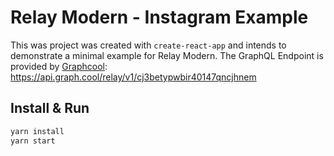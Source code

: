 # Relay Modern - Instagram Example

This was project was created with `create-react-app` and intends to demonstrate a minimal example for Relay Modern. The GraphQL Endpoint is provided by [Graphcool](https://graph.cool): https://api.graph.cool/relay/v1/cj3betypwbir40147qncjhnem

## Install & Run

```sh
yarn install
yarn start
```

